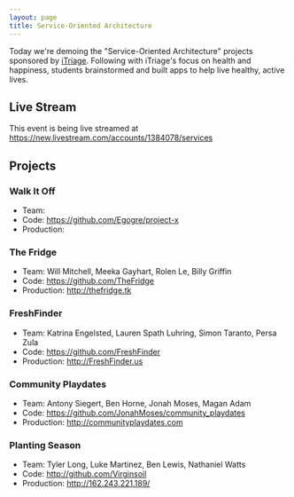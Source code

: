 ```yaml
---
layout: page
title: Service-Oriented Architecture
---
```


Today we're demoing the "Service-Oriented Architecture" projects sponsored by [iTriage](http://itriage.com). Following with iTriage's focus on health and happiness, students brainstormed and built apps to help live healthy, active lives.

## Live Stream

This event is being live streamed at https://new.livestream.com/accounts/1384078/services

## Projects

### Walk It Off

* Team: 
* Code: https://github.com/Egogre/project-x
* Production: 

### The Fridge

* Team: Will Mitchell, Meeka Gayhart, Rolen Le, Billy Griffin
* Code: https://github.com/TheFridge
* Production: http://thefridge.tk

### FreshFinder

* Team: Katrina Engelsted, Lauren Spath Luhring, Simon Taranto, Persa Zula
* Code: https://github.com/FreshFinder
* Production: http://FreshFinder.us

### Community Playdates

* Team: Antony Siegert, Ben Horne, Jonah Moses, Magan Adam
* Code: https://github.com/JonahMoses/community_playdates
* Production: http://communityplaydates.com

### Planting Season

* Team: Tyler Long, Luke Martinez, Ben Lewis, Nathaniel Watts
* Code: http://github.com/Virginsoil
* Production: http://162.243.221.189/


